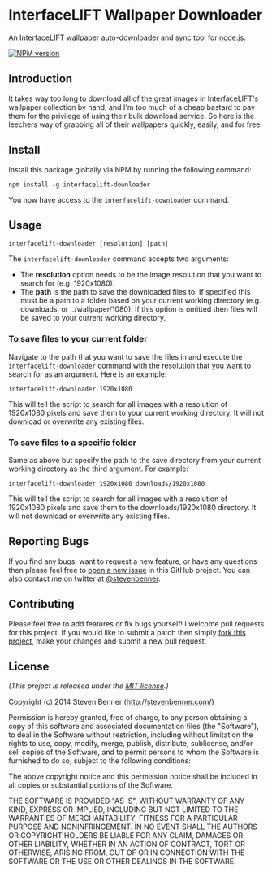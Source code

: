 # InterfaceLIFT Wallpaper Downloader

An InterfaceLIFT wallpaper auto-downloader and sync tool for node.js.

[![NPM version](http://img.shields.io/npm/v/interfacelift-downloader.svg)](https://www.npmjs.org/package/interfacelift-downloader)

## Introduction

It takes way too long to download all of the great images in InterfaceLIFT's wallpaper collection by hand, and I'm too much of a cheap bastard to pay them for the privilege of using their bulk download service. So here is the leechers way of grabbing all of their wallpapers quickly, easily, and for free.

## Install

Install this package globally via NPM by running the following command:

```shell
npm install -g interfacelift-downloader
```

You now have access to the `interfacelift-downloader` command.

## Usage

`interfacelift-downloader [resolution] [path]`

The `interfacelift-downloader` command accepts two arguments:

* The **resolution** option needs to be the image resolution that you want to search for (e.g. 1920x1080).
* The **path** is the path to save the downloaded files to. If specified this must be a path to a folder based on your current working directory (e.g. downloads, or ../wallpaper/1080). If this option is omitted then files will be saved to your current working directory.

### To save files to your current folder

Navigate to the path that you want to save the files in and execute the `interfacelift-downloader` command with the resolution that you want to search for as an argument. Here is an example:

```shell
interfacelift-downloader 1920x1080
```

This will tell the script to search for all images with a resolution of 1920x1080 pixels and save them to your current working directory. It will not download or overwrite any existing files.

### To save files to a specific folder

Same as above but specify the path to the save directory from your current working directory as the third argument. For example:

```shell
interfacelift-downloader 1920x1080 downloads/1920x1080
```

This will tell the script to search for all images with a resolution of 1920x1080 pixels and save them to the downloads/1920x1080 directory. It will not download or overwrite any existing files.

## Reporting Bugs

If you find any bugs, want to request a new feature, or have any questions then please feel free to [open a new issue](https://github.com/stevenbenner/interfacelift-downloader/issues/new) in this GitHub project. You can also contact me on twitter at [@stevenbenner](https://twitter.com/stevenbenner).

## Contributing

Please feel free to add features or fix bugs yourself! I welcome pull requests for this project. If you would like to submit a patch then simply [fork this project](https://github.com/stevenbenner/interfacelift-downloader/fork), make your changes and submit a new pull request.

## License

*(This project is released under the [MIT license](https://raw.github.com/stevenbenner/interfacelift-downloader/master/LICENSE.txt).)*

Copyright (c) 2014 Steven Benner (http://stevenbenner.com/)

Permission is hereby granted, free of charge, to any person obtaining a copy of this software and associated documentation files (the "Software"), to deal in the Software without restriction, including without limitation the rights to use, copy, modify, merge, publish, distribute, sublicense, and/or sell copies of the Software, and to permit persons to whom the Software is furnished to do so, subject to the following conditions:

The above copyright notice and this permission notice shall be included in all copies or substantial portions of the Software.

THE SOFTWARE IS PROVIDED "AS IS", WITHOUT WARRANTY OF ANY KIND, EXPRESS OR IMPLIED, INCLUDING BUT NOT LIMITED TO THE WARRANTIES OF MERCHANTABILITY, FITNESS FOR A PARTICULAR PURPOSE AND NONINFRINGEMENT. IN NO EVENT SHALL THE AUTHORS OR COPYRIGHT HOLDERS BE LIABLE FOR ANY CLAIM, DAMAGES OR OTHER LIABILITY, WHETHER IN AN ACTION OF CONTRACT, TORT OR OTHERWISE, ARISING FROM, OUT OF OR IN CONNECTION WITH THE SOFTWARE OR THE USE OR OTHER DEALINGS IN THE SOFTWARE.
